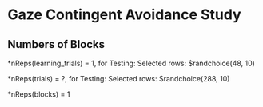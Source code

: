 # Gaze Contingent Avoidance Study

## Numbers of Blocks
*nReps(learning_trials) = 1, for Testing: Selected rows: $randchoice(48, 10)

*nReps(trials) = ?, for Testing: Selected rows: $randchoice(288, 10)

*nReps(blocks) = 1